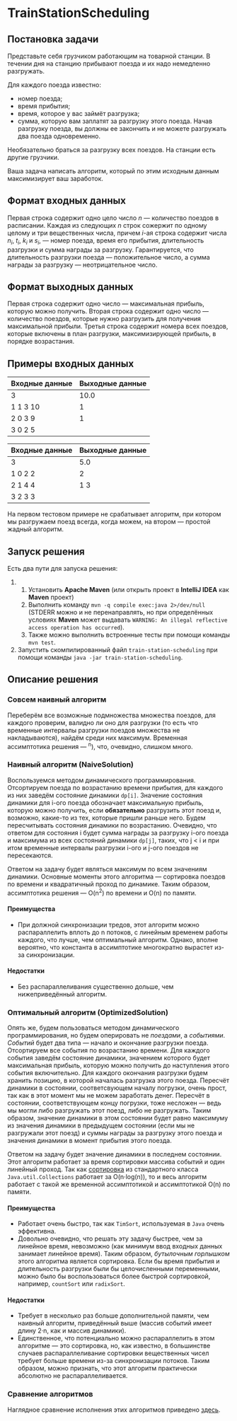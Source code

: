# TrainStationScheduling

## Постановка задачи

Представьте себя грузчиком работающим на товарной станции.
В течении дня на станцию прибывают поезда и их надо немедленно разгружать.

Для каждого поезда известно:

- номер поезда;
- время прибытия;
- время, которое у вас займёт разгрузка;
- сумма, которую вам заплатят за разгрузку этого поезда.
Начав разгрузку поезда, вы должны ее закончить и не можете разгружать два поезда одновременно.

Необязательно браться за разгрузку всех поездов. На станции есть другие грузчики.

Ваша задача написать алгоритм, который по этим исходным данным максимизирует ваш заработок.

## Формат входных данных
Первая строка содержит одно цело число *n* — количество поездов в расписании. Каждая
из следующих *n* строк сожержит по одному целому и три вещественных числа, причем
 *i*-ая строка содержит числа *n<sub>i</sub>*, *t<sub>i</sub>*, *k<sub>i</sub>*
  и *s<sub>i</sub>*, — номер поезда, время его прибытия, длительность разгрузки и сумма
  награды за разгрузку. Гарантируется, что длительность разгрузки поезда — положительное число,
  а сумма награды за разгрузку — неотрицательное число. 
  
## Формат выходных данных
Первая строка содержит одно число — максимальная прибыль, которую можно получить.
Вторая строка содержит одно число — количество поездов, которые нужно
 разгрузить для получения максимальной прибыли. Третья строка содержит
  номера всех поездов, которые включены в план разгрузки, максимизирующей прибыль,
  в порядке возрастания.

## Примеры входных данных
| Входные данные | Выходные данные |
|----------------|-----------------|
| 3              | 10.0            |
| 1 1 3 10       | 1               |
| 2 0 3 9        | 1               |
| 3 0 2 5        |                 |

| Входные данные | Выходные данные |
|----------------|-----------------|
| 3              | 5.0             |
| 1 0 2 2        | 2               |
| 2 1 4 4        | 1 3             |
| 3 2 3 3        |                 |

На первом тестовом примере не срабатывает алгоритм, при котором мы разгружаем поезд всегда,
когда можем, на втором — простой жадный алгоритм.

## Запуск решения
Есть два пути для запуска решения:

1) 1. Установить **Apache Maven** (или открыть проект в **IntelliJ IDEA** как **Maven** проект)
   2. Выполнить команду `mvn -q compile exec:java 2>/dev/null` (STDERR можно и не перенаправлять,
   но при определённых условиях **Maven** может выдавать `WARNING: An illegal reflective access operation has occurred`).
   3. Также можно выполнить встроенные тесты при помощи команды `mvn test`.
2) Запустить скомпилированный файл `train-station-scheduling` при помощи команды `java -jar
train-station-scheduling`.

## Описание решения

### Совсем наивный алгоритм
Переберём все возможные подмножества множества поездов, для каждого проверим, валидно ли оно для разгрузки 
(то есть что временные интервалы разгрузки поездов множества не накладываются), найдём среди них максимум.
Временная ассимптотика решения — <MATH>O(n&middot;log(n)&middot;2<SUP>n</SUP>)</MATH>, что, очевидно, слишком много.

### Наивный алгоритм (NaiveSolution)
Воспользуемся методом динамического программирования. Отсортируем поезда по возрастанию времени прибытия,
для каждого из них заведём состояние динамики `dp[i]`. Значение состояния динамики для i-ого поезда обозначает
максимальную прибыль, которую можно получить, если **обязательно** разгрузить этот поезд и, возможно,
какие-то из тех, которые пришли раньше него. Будем пересчитывать состояния динамики по возрастанию. 
Очевидно, что ответом для состояния i будет сумма награды за разгрузку i-ого поезда и максимума из
всех состояний динамики `dp[j]`, таких, что j < i и при итом временные интервалы разгрузки i-ого и j-ого
поездов не пересекаются.

Ответом на задачу будет являться максимум по всем значениям динамики. Основные моменты этого алгоритма — 
сортировка поездов по времени и квадратичный проход по динамике. Таким образом, ассимптотика решения — 
O(n<SUP>2</SUP>) по времени и O(n) по памяти.

#### Преимущества

- При должной синхронизации тредов, этот алгоритм можно распараллелить вплоть до n потоков, с линейным
временем работы каждого, что лучше, чем оптимальный алгоритм. Однако, вполне вероятно, что константа 
в ассимптотике многократно вырастет из-за синхронизации.

#### Недостатки
- Без распараллеливания существенно дольше, чем нижеприведённый алгоритм.

### Оптимальный алгоритм (OptimizedSolution)
Опять же, будем пользоваться методом динамического программирования, но будем оперировать не *поездами*,
а *событиями*. *Событий* будет два типа — начало и окончание разгрузки поезда. Отсортируем все события
по возрастанию времени. Для каждого события заведём состояние динамики, значением которого будет максимальная
прибыль, которую можно получить до наступления этого события включительно. Для каждого окончания разгрузки
будем хранить позицию, в которой началась разгрузка этого поезда. Пересчёт динамики в состоянии,
соответсвующем началу погрузки, очень прост, так как в этот момент мы не можем заработать денег. 
Пересчёт в состоянии, соответствующем концу погрузки, тоже несложен — ведь мы могли либо разгружать этот поезд,
либо не разгружать. Таким образом, значение динамики в этом состоянии будет равно максимуму из
значения динамики в предыдущем состоянии (если мы не разгружали этот поезд) и суммы награды за 
разгрузку этого поезда и значения динамики в момент прибытия этого поезда.

Ответом на задачу будет значение динамики в последнем состоянии. Этот алгоритм работает за время сортировки
массива событий и один линейный проход. Так как [сортировка](https://docs.oracle.com/javase/7/docs/api/java/util/Collections.html#sort%28java.util.List%29)
из стандартного класса `Java.util.Collections` работает за O(n&middot;log(n)), то и весь алгоритм работает
с такой же временной ассимптотикой и ассимптотикой O(n) по памяти.

#### Преимущества

- Работает очень быстро, так как `TimSort`, используемая в `Java` очень эффективна.
- Довольно очевидно, что решать эту задачу быстрее, чем за линейное время, невозможно (как минимум ввод
  входных данных занимает линейное время). Таким образом, *бутылочным горлышком* 
  этого алгоритма является сортировка. Если бы время прибытия и длительность разгрузки были бы целочисленными переменными,
  можно было бы воспользоваться более быстрой сортировкой, например, `countSort` или `radixSort`. 
  
#### Недостатки

- Требует в несколько раз больше дополнительной памяти, чем наивный алгоритм, приведённый выше (массив 
событий имеет длину 2&middot;n, как и массив динамики).
- Единственное, что потенциально можно распараллелить в этом алгоритме — это сортировка, но, как известно,
в большинстве случаев распараллеливание сортировки вещественных чисел требует больше времени из-за
синхронизации потоков. Таким образом, можно признать, что этот алгоритм практически абсолютно не 
распараллеливается.

### Сравнение алгоритмов

Наглядное сравнение исполнения этих алгоритмов приведено [здесь](src/main/java/perfomance).
